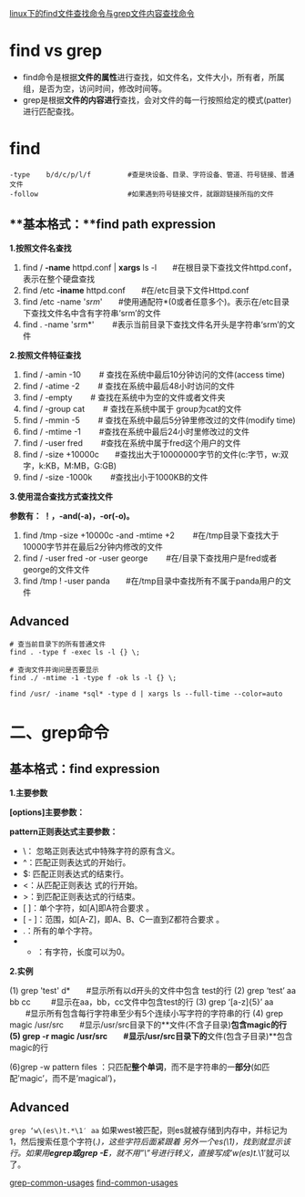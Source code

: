 [linux下的find文件查找命令与grep文件内容查找命令](https://www.cnblogs.com/zhangmo/p/3571735.html)

# find vs grep

- find命令是根据**文件的属性**进行查找，如文件名，文件大小，所有者，所属组，是否为空，访问时间，修改时间等。 
- grep是根据**文件的内容进行**查找，会对文件的每一行按照给定的模式(patter)进行匹配查找。

# find

```shell
-type    b/d/c/p/l/f         #查是块设备、目录、字符设备、管道、符号链接、普通文件
-follow                      #如果遇到符号链接文件，就跟踪链接所指的文件
```

## **基本格式：**find  path expression

**1.按照文件名查找**

1. find / **-name** httpd.conf | **xargs** ls -l　　#在根目录下查找文件httpd.conf，表示在整个硬盘查找
2. find /etc **-iname** httpd.conf　　#在/etc目录下文件Httpd.conf
3. find /etc -name '*srm*'　　#使用通配符*(0或者任意多个)。表示在/etc目录下查找文件名中含有字符串‘srm’的文件
4. find . -name 'srm*' 　　#表示当前目录下查找文件名开头是字符串‘srm’的文件

**2.按照文件特征查找** 　　　　

1. find / -amin -10 　　# 查找在系统中最后10分钟访问的文件(access time)
2. find / -atime -2　　 # 查找在系统中最后48小时访问的文件
3. find / -empty 　　# 查找在系统中为空的文件或者文件夹
4. find / -group cat 　　# 查找在系统中属于 group为cat的文件
5. find / -mmin -5 　　# 查找在系统中最后5分钟里修改过的文件(modify time)
6. find / -mtime -1 　　#查找在系统中最后24小时里修改过的文件
7. find / -user fred 　　#查找在系统中属于fred这个用户的文件
8. find / -size +10000c　　#查找出大于10000000字节的文件(c:字节，w:双字，k:KB，M:MB，G:GB)
9. find / -size -1000k 　　#查找出小于1000KB的文件

**3.使用混合查找方式查找文件**

**参数有： ！，-and(-a)，-or(-o)。**

1. find /tmp -size +10000c -and -mtime +2 　　#在/tmp目录下查找大于10000字节并在最后2分钟内修改的文件
2. find / -user fred -or -user george 　　#在/目录下查找用户是fred或者george的文件文件
3. find /tmp ! -user panda　　#在/tmp目录中查找所有不属于panda用户的文件 　　  

## Advanced

```shell
# 查当前目录下的所有普通文件
find . -type f -exec ls -l {} \;

# 查询文件并询问是否要显示
find ./ -mtime -1 -type f -ok ls -l {} \; 

find /usr/ -iname *sql* -type d | xargs ls --full-time --color=auto
```

# **二、grep命令**

## **基本格式：find  expression**

**1.主要参数**

**[options]主要参数：**

**pattern正则表达式主要参数：**

- \： 忽略正则表达式中特殊字符的原有含义。
- ^：匹配正则表达式的开始行。
- $: 匹配正则表达式的结束行。
- \<：从匹配正则表达 式的行开始。
- \>：到匹配正则表达式的行结束。
- [ ]：单个字符，如[A]即A符合要求 。
- [ - ]：范围，如[A-Z]，即A、B、C一直到Z都符合要求 。
- .：所有的单个字符。
- * ：有字符，长度可以为0。

**2.实例**　 

(1) grep 'test' d*　　#显示所有以d开头的文件中包含 test的行
(2) grep ‘test’ aa bb cc 　　 #显示在aa，bb，cc文件中包含test的行
(3) grep ‘[a-z]\{5\}’ aa 　　#显示所有包含每行字符串至少有5个连续小写字符的字符串的行
(4) grep magic /usr/src　　#显示/usr/src目录下的**文件(不含子目录)**包含magic的行
(5) grep -r magic /usr/src　　#显示/usr/src目录下的**文件(包含子目录)**包含magic的行

(6)grep -w pattern files ：只匹配**整个单词**，而不是字符串的一**部分**(如匹配’magic’，而不是’magical’)，

## Advanced

`grep ‘w\(es\)t.*\1′ aa`
如果west被匹配，则es就被存储到内存中，并标记为1，然后搜索任意个字符(.*)，这些字符后面紧跟着 另外一个es(\1)，找到就显示该行。如果用**egrep或grep -E**，就不用”\”号进行转义，直接写成’w(es)t.*\1′就可以了。

[grep-common-usages](http://www.cnblogs.com/end/archive/2012/02/21/2360965.html)
[find-common-usages](https://www.cnblogs.com/archoncap/p/6144369.html)